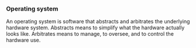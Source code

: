 ### Operating system
An operating system is software that abstracts and arbitrates the underlying hardware system. Abstracts means to simplify what the hardware actually looks like. Arbitrates means to manage, to oversee, and to control the hardware use.

